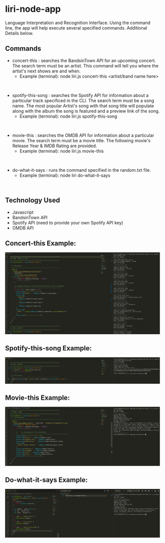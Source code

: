 # liri-node-app

Language Interpretation and Recognition Interface.
Using the command line, the app will help execute several specified commands. Additional Details below. 


Commands
-----
- concert-this : searches the BandsinTown API for an upcoming concert. The search term must be an artist. This command will tell you where the artist's next shows are and when. 
  - Example (terminal): node liri.js concert-this <artist/band name here>
<br>

- spotify-this-song : searches the Spotify API for information about a particular track specificed in the CLI. The search term must be a song name. The most popular Artist's song with that song title will populate along with the album the song is featured and a preview link of the song.
  - Example (terminal): node liri.js spotify-this-song <song name here> 
<br>
  
- movie-this : searches the OMDB API for information about a particular movie. The search term must be a movie title. The following movie's Release Year & IMDB Rating are provided. 
  - Example (terminal): node liri.js movie-this <movie name here>
<br>

- do-what-it-says : runs the command specified in the random.txt file.
  - Example (terminal): node liri do-what-it-says  
<br>

Technology Used
-----
- Javascript
- BandsinTown API
- Spotify API (need to provide your own Spotify API key)
- OMDB API


Concert-this Example:
-----
![](images/Liri_ConcertThis_Example.png)


Spotify-this-song Example:
-----
![](images/Liri_SpotifyThis_Example.png)


Movie-this Example:
------
![](images/Liri_MovieThis_Example.png)


Do-what-it-says Example:
-----
![](images/Liri_DoWhatItSays_Example.png)
